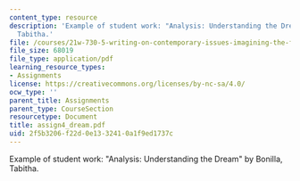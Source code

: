 ```yaml
---
content_type: resource
description: 'Example of student work: "Analysis: Understanding the Dream" by Bonilla,
  Tabitha.'
file: /courses/21w-730-5-writing-on-contemporary-issues-imagining-the-future-fall-2007/2f5b3206f22d0e1332410a1f9ed1737c_assign4_dream.pdf
file_size: 68019
file_type: application/pdf
learning_resource_types:
- Assignments
license: https://creativecommons.org/licenses/by-nc-sa/4.0/
ocw_type: ''
parent_title: Assignments
parent_type: CourseSection
resourcetype: Document
title: assign4_dream.pdf
uid: 2f5b3206-f22d-0e13-3241-0a1f9ed1737c
---
```

Example of student work: "Analysis: Understanding the Dream" by Bonilla, Tabitha.